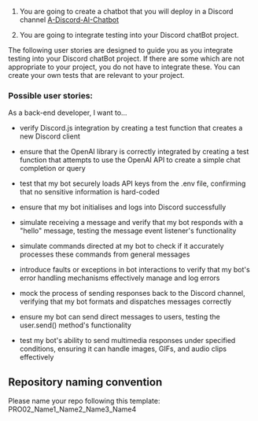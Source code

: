 1. You are going to create a chatbot that you will deploy in a Discord channel
[A-Discord-AI-Chatbot](https://foundersandcoders.notion.site/A-Discord-AI-Chatbot-2d60ae72f6ca4017aa8d567688b2770c?pvs=4)

2. You are going to integrate testing into your Discord chatBot project.

The following user stories are designed to guide you as you integrate testing into your Discord chatBot project. If there are some which are not appropriate to your project, you do not have to integrate these. You can create your own tests that are relevant to your project.

### Possible user stories:
As a back-end developer, I want to...

- verify Discord.js integration by creating a test function that creates a new Discord client

- ensure that the OpenAI library is correctly integrated by creating a test function that attempts to use the OpenAI API to create a simple chat completion or query 

- test that my bot securely loads API keys from the .env file, confirming that no sensitive information is hard-coded

- ensure that my bot initialises and logs into Discord successfully

- simulate receiving a message and verify that my bot responds with a "hello" message, testing the message event listener's functionality

- simulate commands directed at my bot to check if it accurately processes these commands from general messages

- introduce faults or exceptions in bot interactions to verify that my bot's error handling mechanisms effectively manage and log errors

- mock the process of sending responses back to the Discord channel, verifying that my bot formats and dispatches messages correctly

- ensure my bot can send direct messages to users, testing the user.send() method's functionality

- test my bot's ability to send multimedia responses under specified conditions, ensuring it can handle images, GIFs, and audio clips effectively

## Repository naming convention
Please name your repo following this template:
PRO02_Name1_Name2_Name3_Name4